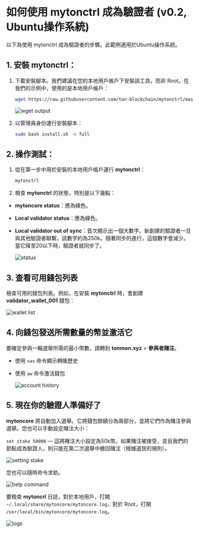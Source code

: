 # 如何使用 mytonctrl 成為驗證者 (v0.2, Ubuntu操作系統)

以下為使用 mytonctrl 成為驗證者的步驟。此範例適用於Ubuntu操作系統。

## 1. 安裝 mytonctrl：

1. 下載安裝腳本。我們建議在您的本地用戶帳戶下安裝該工具，而非 Root。在我們的示例中，使用的是本地用戶帳戶：

    ```sh
    wget https://raw.githubusercontent.com/ton-blockchain/mytonctrl/master/scripts/install.sh
    ```

    ![wget output](https://raw.githubusercontent.com/ton-blockchain/mytonctrl/master/screens/manual-ubuntu_wget-ls_ru.png)

2. 以管理員身份運行安裝腳本：

    ```sh
    sudo bash install.sh -m full
    ```

## 2. 操作測試：

1. 從在第一步中用於安裝的本地用戶帳戶運行 **mytonctrl**：

    ```sh
    mytonctrl
    ```

2. 檢查 **mytonctrl** 的狀態，特別是以下幾點：

* **mytoncore status**：應為綠色。
* **Local validator status**：應為綠色。
* **Local validator out of sync**：首次顯示出一個大數字。新創建的驗證者一旦與其他驗證者聯繫，該數字約為250k。隨著同步的進行，這個數字會減少。當它降至20以下時，驗證者就同步了。

    ![status](https://raw.githubusercontent.com/ton-blockchain/mytonctrl/master/screens/mytonctrl-status.png)


## 3. 查看可用錢包列表

檢查可用的錢包列表。例如，在安裝 **mytonctrl** 時，會創建 **validator_wallet_001** 錢包：

![wallet list](https://raw.githubusercontent.com/ton-blockchain/mytonctrl/master/screens/manual-ubuntu_mytonctrl-wl_ru.png)

## 4. 向錢包發送所需數量的幣並激活它

要確定參與一輪選舉所需的最小幣數，請轉到 **tonmon.xyz** > **參與者賭注**。

* 使用 `vas` 命令顯示轉賬歷史
* 使用 `aw` 命令激活錢包

    ![account history](https://raw.githubusercontent.com/ton-blockchain/mytonctrl/master/screens/manual-ubuntu_mytonctrl-vas-aw_ru.png)

## 5. 現在你的驗證人準備好了

**mytoncore** 將自動加入選舉。它將錢包餘額分為兩部分，並將它們作為賭注參與選舉。您也可以手動設定賭注大小：

`set stake 50000` — 這將賭注大小設定為50k幣。如果賭注被接受，並且我們的節點成為驗證人，則只能在第二次選舉中撤回賭注（根據選民的規則）。

![setting stake](https://raw.githubusercontent.com/ton-blockchain/mytonctrl/master/screens/manual-ubuntu_mytonctrl-set_ru.png)

您也可以隨時命令求助。

![help command](https://raw.githubusercontent.com/ton-blockchain/mytonctrl/master/screens/manual-ubuntu_mytonctrl-help_ru.png)

要檢查 **mytoncrl** 日誌，對於本地用戶，打開 `~/.local/share/mytoncore/mytoncore.log`，對於 Root，打開 `/usr/local/bin/mytoncore/mytoncore.log`。

![logs](https://raw.githubusercontent.com/ton-blockchain/mytonctrl/master/screens/manual-ubuntu_mytoncore-log.png)
